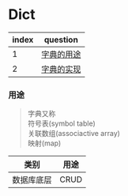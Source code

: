 # Dict

index|question
---|---
1|[字典的用途](#用途)
2|[字典的实现](#实现)

### 用途
> 字典又称<br>符号表(symbol table)<br>关联数组(associactive array)<br>映射(map)

类别|用途
---|---
数据库底层|CRUD
